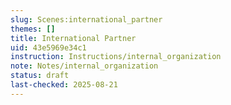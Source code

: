 ```yaml
---
slug: Scenes:international_partner
themes: []
title: International Partner
uid: 43e5969e34c1
instruction: Instructions/internal_organization
note: Notes/internal_organization
status: draft
last-checked: 2025-08-21
---
```

